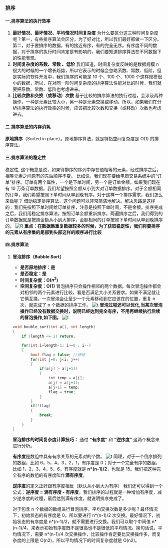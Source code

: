 ### 排序

#### 一.排序算法的执行效率
1. **最好情况、最坏情况、平均情况时间复杂度**
   为什么要区分这三种时间复杂度呢？第一，有些排序算法会区分，为了好对比，所以我们最好都做一下区分。第二，对于要排序的数据，有的接近有序，有的完全无序。有序度不同的数据，对于排序的执行时间肯定是有影响的，我们要知道排序算法在不同数据下的性能表现。
2. **时间复杂度的系数、常数 、低阶**
   我们知道，时间复杂度反映的是数据规模 n 很大的时候的一个增长趋势，所以它表示的时候会忽略系数、常数、低阶。但是实际的软件开发中，我们排序的可能是 10 个、100 个、1000 个这样规模很小的数据，所以，在对同一阶时间复杂度的排序算法性能对比的时候，我们就要把系数、常数、低阶也考虑进来。
3. **比较次数和交换（或移动）次数**
   基于比较的排序算法的执行过程，会涉及两种操作，一种是元素比较大小，另一种是元素交换或移动。所以，如果我们在分析排序算法的执行效率的时候，应该把比较次数和交换（或移动）次数也考虑进去。

#### 二.排序算法的内存消耗
**原地排序**（Sorted in place）。原地排序算法，就是特指空间复杂度是 O(1) 的排序算法。

#### 三.排序算法的稳定性
稳定性, 这个概念是说，如果待排序的序列中存在值相等的元素，经过排序之后，相等元素之间原有的先后顺序不变。
比如说，我们现在要给电商交易系统中的“订单”排序。订单有两个属性，一个是下单时间，另一个是订单金额。如果我们现在有 10 万条订单数据，我们希望按照金额从小到大对订单数据排序。对于金额相同的订单，我们希望按照下单时间从早到晚有序。对于这样一个排序需求，我们怎么来做呢？
借助稳定排序算法，这个问题可以非常简洁地解决。解决思路是这样的：我们先按照下单时间给订单排序，注意是按照下单时间，不是金额。排序完成之后，我们用稳定排序算法，按照订单金额重新排序。两遍排序之后，我们得到的订单数据就是按照金额从小到大排序，金额相同的订单按照下单时间从早到晚排序的。
![R](https://static001.geekbang.org/resource/image/13/59/1381c1f3f7819ae61ab17455ed7f0b59.jpg)
**重点：在数据集重复数据较多的时候，为了获取稳定性，我们将要排序的元素从有序集的尾部到头部这样的顺序进行比较**

#### 四.排序算法
1. **冒泡排序（Bubble Sort）**
   * **是否原地排序：是**
   * **是否稳定：是**
   * **时间复杂度：O($n^2$)**
   * **空间复杂度：O(1)**
   冒泡排序只会操作相邻的两个数据。每次冒泡操作都会对相邻的两个元素进行比较，看是否满足大小关系要求。如果不满足就让它俩互换。一次冒泡会让至少一个元素移动到它应该在的位置，重复 n 次，就完成了 n 个数据的排序工作。
   ![t](https://static001.geekbang.org/resource/image/92/09/9246f12cca22e5d872cbfce302ef4d09.jpg)
   **冒泡过程还可以优化,当某次冒泡操作已经没有数据交换时，说明已经达到完全有序，不用再继续执行后续的冒泡操作,如下图。**
   ![t](https://static001.geekbang.org/resource/image/a9/e6/a9783a3b13c11a5e064c5306c261e8e6.jpg)
   ```c++
   void buuble_sort(int a[], int length)
   {
       if (length <= 1) return;

       for(int i=length-1; i>=0 ; i--)
       {
           bool flag = false; //标记
           for(int j=0; j<i; j++)
           {
               if(a[j] > a[j+1])
               {
                   int temp = a[j];
                   a[j] = a[j+1];
                   a[j+1] = temp;
                   flag = true;
               }
           }
           if(!flag)
           {
               break;
           }
       }
   }
   ```
   **冒泡排序的时间复杂度计算技巧：**
    通过 **“有序度”** 和 **“逆序度”** 这两个概念来进行分析。  
    
    **有序度**是数组中具有有序关系的元素对的个数。
    ![t](https://static001.geekbang.org/resource/image/a1/20/a1ef4cc1999d6bd0af08d8417ee55220.jpg)
    同理，对于一个倒序排列的数组，比如 6，5，4，3，2，1，有序度是 0；对于一个完全有序的数组，比如 1，2，3，4，5，6，有序度就是 **n\*(n-1)/2**，也就是 15。我们把这种完全有序的数组的有序度叫作**满有序度**。  

    **逆序度**的定义正好跟有序度相反（默认从小到大为有序）
    我们还可以得到一个公式：**逆序度 = 满有序度 - 有序度**。我们排序的过程就是一种增加有序度，减少逆序度的过程，最后达到满有序度，就说明排序完成了。  
    
    对于包含 n 个数据的数组进行冒泡排序，平均交换次数是多少呢？最坏情况下，初始状态的有序度是 0，所以要进行 n*(n-1)/2 次交换。最好情况下，初始状态的有序度是 n*(n-1)/2，就不需要进行交换。我们可以取个中间值 n*(n-1)/4，来表示初始有序度既不是很高也不是很低的平均情况。换句话说，平均情况下，需要 n*(n-1)/4 次交换操作，比较操作肯定要比交换操作多，而复杂度的上限是 O(n2)，所以平均情况下的时间复杂度就是 O(n2)。